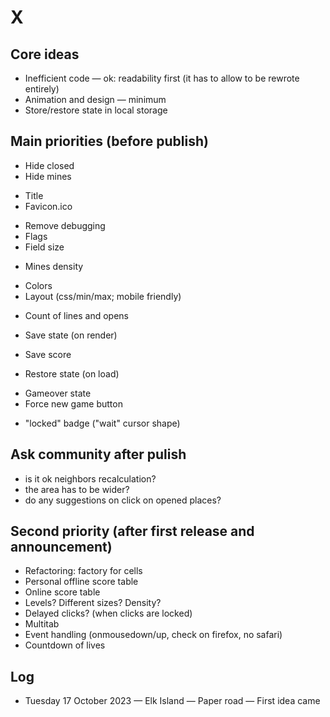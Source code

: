 # X

## Core ideas

- Inefficient code — ok: readability first (it has to allow to be rewrote entirely)
- Animation and design — minimum
- Store/restore state in local storage

## Main priorities (before publish)

+ Hide closed
+ Hide mines
- Title
- Favicon.ico
+ Remove debugging
+ Flags
+ Field size
- Mines density
+ Colors
+ Layout (css/min/max; mobile friendly)
- Count of lines and opens
+ Save state (on render)
- Save score
+ Restore state (on load)
- Gameover state
- Force new game button
+ "locked" badge ("wait" cursor shape)

## Ask community after pulish

- is it ok neighbors recalculation?
- the area has to be wider?
- do any suggestions on click on opened places?

## Second priority (after first release and announcement)

- Refactoring: factory for cells
- Personal offline score table
- Online score table
- Levels? Different sizes? Density?
- Delayed clicks? (when clicks are locked)
- Multitab
- Event handling (onmousedown/up, check on firefox, no safari)
- Countdown of lives

## Log

- Tuesday 17 October 2023 — Elk Island — Paper road — First idea came
